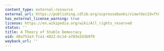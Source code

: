 ```yaml
---
content_type: external-resource
external_url: https://publishing.cdlib.org/ucpressebooks/view?docId=ft0k40037v&brand=ucpress
has_external_license_warning: true
license: https://en.wikipedia.org/wiki/All_rights_reserved
status: ''
title: A Theory of Stable Democracy
uid: d8a753a3-fca1-4822-bc1d-a783e2d3b9f9
wayback_url: ''
---
```

